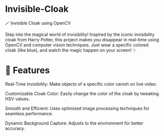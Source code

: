 # Invisible-Cloak
🪄 Invisible Cloak using OpenCV

Step into the magical world of invisibility! Inspired by the iconic invisibility cloak from Harry Potter, this project makes you disappear in real-time using OpenCV and computer vision techniques. Just wear a specific colored cloak (like blue), and watch the magic happen on your screen! ✨

# 🚀 Features

Real-Time Invisibility: Make objects of a specific color vanish on live video.

Customizable Cloak Color: Easily change the color of the cloak by tweaking HSV values.

Smooth and Efficient: Uses optimized image processing techniques for seamless performance.

Dynamic Background Capture: Adjusts to the environment for better accuracy.
